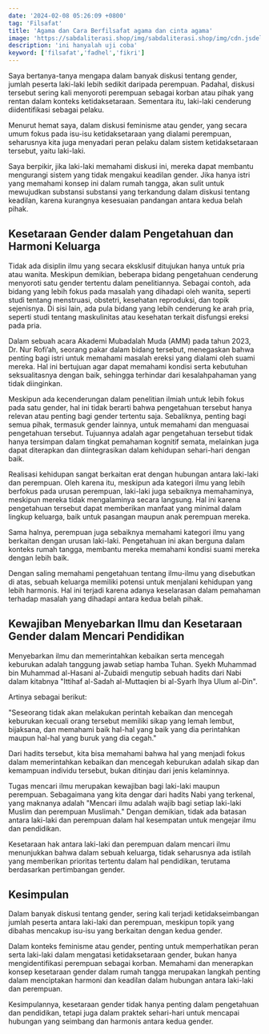 ```yaml
---
date: '2024-02-08 05:26:09 +0800'
tag: 'Filsafat'
title: 'Agama dan Cara Berfilsafat agama dan cinta agama'
image: 'https://sabdaliterasi.shop/img/sabdaliterasi.shop/img/cdn.jsdelivr.net/gh/ajax-jquery/asset.sabdaliterasi.shop@main/images/hand-3452582_640.jpg'
description: 'ini hanyalah uji coba'
keyword: ['filsafat','fadhel','fikri']
---
```

<p>Saya bertanya-tanya mengapa dalam banyak diskusi tentang gender, jumlah peserta laki-laki lebih sedikit daripada perempuan. Padahal, diskusi tersebut sering kali menyoroti perempuan sebagai korban atau pihak yang rentan dalam konteks ketidaksetaraan. Sementara itu, laki-laki cenderung diidentifikasi sebagai pelaku.</p><p>Menurut hemat saya, dalam diskusi feminisme atau gender, yang secara umum fokus pada isu-isu ketidaksetaraan yang dialami perempuan, seharusnya kita juga menyadari peran pelaku dalam sistem ketidaksetaraan tersebut, yaitu laki-laki.</p><p>Saya berpikir, jika laki-laki memahami diskusi ini, mereka dapat membantu mengurangi sistem yang tidak mengakui keadilan gender. Jika hanya istri yang memahami konsep ini dalam rumah tangga, akan sulit untuk mewujudkan substansi substansi yang terkandung dalam diskusi tentang keadilan, karena kurangnya kesesuaian pandangan antara kedua belah pihak.</p><h2>Kesetaraan Gender dalam Pengetahuan dan Harmoni Keluarga</h2><p>Tidak ada disiplin ilmu yang secara eksklusif ditujukan hanya untuk pria atau wanita. Meskipun demikian, beberapa bidang pengetahuan cenderung menyoroti satu gender tertentu dalam penelitiannya. Sebagai contoh, ada bidang yang lebih fokus pada masalah yang dihadapi oleh wanita, seperti studi tentang menstruasi, obstetri, kesehatan reproduksi, dan topik sejenisnya. Di sisi lain, ada pula bidang yang lebih cenderung ke arah pria, seperti studi tentang maskulinitas atau kesehatan terkait disfungsi ereksi pada pria.</p><p>Dalam sebuah acara Akademi Mubadalah Muda (AMM) pada tahun 2023, Dr. Nur Rofi’ah, seorang pakar dalam bidang tersebut, menegaskan bahwa penting bagi istri untuk memahami masalah ereksi yang dialami oleh suami mereka. Hal ini bertujuan agar dapat memahami kondisi serta kebutuhan seksualitasnya dengan baik, sehingga terhindar dari kesalahpahaman yang tidak diinginkan.</p><p>Meskipun ada kecenderungan dalam penelitian ilmiah untuk lebih fokus pada satu gender, hal ini tidak berarti bahwa pengetahuan tersebut hanya relevan atau penting bagi gender tertentu saja. Sebaliknya, penting bagi semua pihak, termasuk gender lainnya, untuk memahami dan menguasai pengetahuan tersebut. Tujuannya adalah agar pengetahuan tersebut tidak hanya tersimpan dalam tingkat pemahaman kognitif semata, melainkan juga dapat diterapkan dan diintegrasikan dalam kehidupan sehari-hari dengan baik.</p><p>Realisasi kehidupan sangat berkaitan erat dengan hubungan antara laki-laki dan perempuan. Oleh karena itu, meskipun ada kategori ilmu yang lebih berfokus pada urusan perempuan, laki-laki juga sebaiknya memahaminya, meskipun mereka tidak mengalaminya secara langsung. Hal ini karena pengetahuan tersebut dapat memberikan manfaat yang minimal dalam lingkup keluarga, baik untuk pasangan maupun anak perempuan mereka.</p><p>Sama halnya, perempuan juga sebaiknya memahami kategori ilmu yang berkaitan dengan urusan laki-laki. Pengetahuan ini akan berguna dalam konteks rumah tangga, membantu mereka memahami kondisi suami mereka dengan lebih baik.</p><p>Dengan saling memahami pengetahuan tentang ilmu-ilmu yang disebutkan di atas, sebuah keluarga memiliki potensi untuk menjalani kehidupan yang lebih harmonis. Hal ini terjadi karena adanya keselarasan dalam pemahaman terhadap masalah yang dihadapi antara kedua belah pihak.</p><h2>Kewajiban Menyebarkan Ilmu dan Kesetaraan Gender dalam Mencari Pendidikan</h2><p>Menyebarkan ilmu dan memerintahkan kebaikan serta mencegah keburukan adalah tanggung jawab setiap hamba Tuhan. Syekh Muhammad bin Muhammad al-Hasani al-Zubaidi mengutip sebuah hadits dari Nabi dalam kitabnya "Ittihaf al-Sadah al-Muttaqien bi al-Syarh Ihya Ulum al-Din".</p><p>Artinya sebagai berikut:</p><p>"Seseorang tidak akan melakukan perintah kebaikan dan mencegah keburukan kecuali orang tersebut memiliki sikap yang lemah lembut, bijaksana, dan memahami baik hal-hal yang baik yang dia perintahkan maupun hal-hal yang buruk yang dia cegah."</p><p>Dari hadits tersebut, kita bisa memahami bahwa hal yang menjadi fokus dalam memerintahkan kebaikan dan mencegah keburukan adalah sikap dan kemampuan individu tersebut, bukan ditinjau dari jenis kelaminnya.</p><p>Tugas mencari ilmu merupakan kewajiban bagi laki-laki maupun perempuan. Sebagaimana yang kita dengar dari hadits Nabi yang terkenal, yang maknanya adalah "Mencari ilmu adalah wajib bagi setiap laki-laki Muslim dan perempuan Muslimah." Dengan demikian, tidak ada batasan antara laki-laki dan perempuan dalam hal kesempatan untuk mengejar ilmu dan pendidikan.</p><p>Kesetaraan hak antara laki-laki dan perempuan dalam mencari ilmu menunjukkan bahwa dalam sebuah keluarga, tidak seharusnya ada istilah yang memberikan prioritas tertentu dalam hal pendidikan, terutama berdasarkan pertimbangan gender.</p><h2>Kesimpulan</h2><p>Dalam banyak diskusi tentang gender, sering kali terjadi ketidakseimbangan jumlah peserta antara laki-laki dan perempuan, meskipun topik yang dibahas mencakup isu-isu yang berkaitan dengan kedua gender.</p><p>Dalam konteks feminisme atau gender, penting untuk memperhatikan peran serta laki-laki dalam mengatasi ketidaksetaraan gender, bukan hanya mengidentifikasi perempuan sebagai korban. Memahami dan menerapkan konsep kesetaraan gender dalam rumah tangga merupakan langkah penting dalam menciptakan harmoni dan keadilan dalam hubungan antara laki-laki dan perempuan.</p><p>Kesimpulannya, kesetaraan gender tidak hanya penting dalam pengetahuan dan pendidikan, tetapi juga dalam praktek sehari-hari untuk mencapai hubungan yang seimbang dan harmonis antara kedua gender.</p>